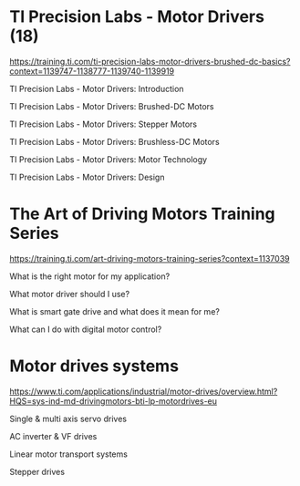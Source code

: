 # TI Precision Labs - Motor Drivers (18)
https://training.ti.com/ti-precision-labs-motor-drivers-brushed-dc-basics?context=1139747-1138777-1139740-1139919

TI Precision Labs - Motor Drivers: Introduction 

TI Precision Labs - Motor Drivers: Brushed-DC Motors 

TI Precision Labs - Motor Drivers: Stepper Motors

TI Precision Labs - Motor Drivers: Brushless-DC Motors 

TI Precision Labs - Motor Drivers: Motor Technology

TI Precision Labs - Motor Drivers: Design 


# The Art of Driving Motors Training Series
https://training.ti.com/art-driving-motors-training-series?context=1137039

What is the right motor for my application?
 
What motor driver should I use?
 
What is smart gate drive and what does it mean for me?
 
What can I do with digital motor control?

# Motor drives systems
https://www.ti.com/applications/industrial/motor-drives/overview.html?HQS=sys-ind-md-drivingmotors-bti-lp-motordrives-eu

Single & multi axis servo drives

AC inverter & VF drives

Linear motor transport systems

Stepper drives


